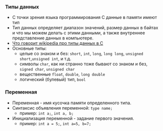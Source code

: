 ### Типы данных
* С точки зрения языка программирования С данные в памяти имеют тип
* Тип данных определяет диапазон значений, размер данных в байтах и что мы можем делать с этими данными, а также внутреннее представление данных в компьютере.
* [Что говорит wikipedia про типы данных в С](https://ru.wikipedia.org/wiki/Типы_данных_в_C)
* Основные типы:
  * целые со знаком и без: `short`, `int`, `long`, `long long`, `unsigned short`,`unsigned int`,  и т.д.
  * символы `char`, как ни странно тоже бывают со знаком и без, `signed char`, `unsigned char`
  * вещественные `float`, `double`, `long double`
  * логический (булевый) тип, `bool`
      
### Переменная
* Переменная - имя кусочка памяти определенного типа.
* Синтаксис объявления переменной: `type name;`
  - пример: `int a;`, `int a, b;`
* Инициализация переменной - задание первого значения.
  - пример: `int a = 5;`, `int a=5, b=7;`
